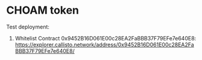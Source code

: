 # CHOAM token

Test deployment:

1. Whitelist Contract 0x9452B16D061E00c28EA2FaBBB37F79EFe7e640E8: https://explorer.callisto.network/address/0x9452B16D061E00c28EA2FaBBB37F79EFe7e640E8/
